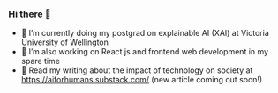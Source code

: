 ### Hi there 👋

- 🔭 I’m currently doing my postgrad on explainable AI (XAI) at Victoria University of Wellington
- 🌱 I’m also working on React.js and frontend web development in my spare time
- 📖 Read my writing about the impact of technology on society at https://aiforhumans.substack.com/ (new article coming out soon!)

